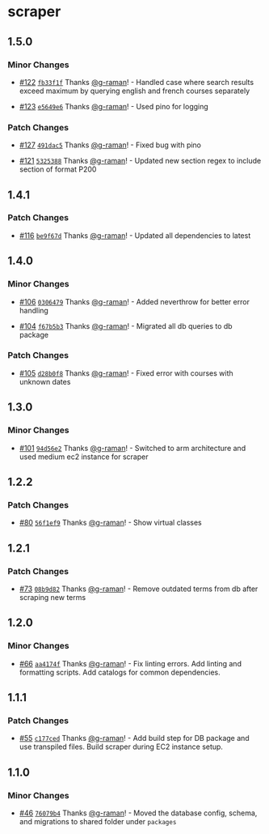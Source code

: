 # scraper

## 1.5.0

### Minor Changes

- [#122](https://github.com/g-raman/uenroll/pull/122) [`fb33f1f`](https://github.com/g-raman/uenroll/commit/fb33f1ff00b7f6cd678171afe68c03a91548a4d6) Thanks [@g-raman](https://github.com/g-raman)! - Handled case where search results exceed maximum by querying english and french courses separately

- [#123](https://github.com/g-raman/uenroll/pull/123) [`e5649e6`](https://github.com/g-raman/uenroll/commit/e5649e669a334e91eeefdd71ed944aab9b5ca65c) Thanks [@g-raman](https://github.com/g-raman)! - Used pino for logging

### Patch Changes

- [#127](https://github.com/g-raman/uenroll/pull/127) [`491dac5`](https://github.com/g-raman/uenroll/commit/491dac53a60ffbbf267313db543a7f606e960779) Thanks [@g-raman](https://github.com/g-raman)! - Fixed bug with pino

- [#121](https://github.com/g-raman/uenroll/pull/121) [`5325388`](https://github.com/g-raman/uenroll/commit/5325388488fb44a3f66c51b7a4abccf2ba0e94f9) Thanks [@g-raman](https://github.com/g-raman)! - Updated new section regex to include section of format P200

## 1.4.1

### Patch Changes

- [#116](https://github.com/g-raman/uenroll/pull/116) [`be9f67d`](https://github.com/g-raman/uenroll/commit/be9f67d8a56548661606a43ef07b10610e9aef54) Thanks [@g-raman](https://github.com/g-raman)! - Updated all dependencies to latest

## 1.4.0

### Minor Changes

- [#106](https://github.com/g-raman/uenroll/pull/106) [`0306479`](https://github.com/g-raman/uenroll/commit/03064794f717c007f20d39291968c157174d4020) Thanks [@g-raman](https://github.com/g-raman)! - Added neverthrow for better error handling

- [#104](https://github.com/g-raman/uenroll/pull/104) [`f67b5b3`](https://github.com/g-raman/uenroll/commit/f67b5b346b87670b189cf9151b1531538b59e534) Thanks [@g-raman](https://github.com/g-raman)! - Migrated all db queries to db package

### Patch Changes

- [#105](https://github.com/g-raman/uenroll/pull/105) [`d28b0f8`](https://github.com/g-raman/uenroll/commit/d28b0f8ddfb75d70cf82b311201f8f01095c13ee) Thanks [@g-raman](https://github.com/g-raman)! - Fixed error with courses with unknown dates

## 1.3.0

### Minor Changes

- [#101](https://github.com/g-raman/uenroll/pull/101) [`94d56e2`](https://github.com/g-raman/uenroll/commit/94d56e20d02619ba7c58526cd682ac593b9c4a83) Thanks [@g-raman](https://github.com/g-raman)! - Switched to arm architecture and used medium ec2 instance for scraper

## 1.2.2

### Patch Changes

- [#80](https://github.com/g-raman/uenroll/pull/80) [`56f1ef9`](https://github.com/g-raman/uenroll/commit/56f1ef9843a5e55484b39fddb7b81651eec76759) Thanks [@g-raman](https://github.com/g-raman)! - Show virtual classes

## 1.2.1

### Patch Changes

- [#73](https://github.com/g-raman/uenroll/pull/73) [`08b9d82`](https://github.com/g-raman/uenroll/commit/08b9d828dd817e2b6675f5c5f8e8d4e850e430e2) Thanks [@g-raman](https://github.com/g-raman)! - Remove outdated terms from db after scraping new terms

## 1.2.0

### Minor Changes

- [#66](https://github.com/g-raman/uenroll/pull/66) [`aa4174f`](https://github.com/g-raman/uenroll/commit/aa4174f6f8c7a6d03d61ef2fbba9c62be869e289) Thanks [@g-raman](https://github.com/g-raman)! - Fix linting errors. Add linting and formatting scripts. Add catalogs for common dependencies.

## 1.1.1

### Patch Changes

- [#55](https://github.com/g-raman/uenroll/pull/55) [`c177ced`](https://github.com/g-raman/uenroll/commit/c177ced05a552a024999b6883557eec83b44dd76) Thanks [@g-raman](https://github.com/g-raman)! - Add build step for DB package and use transpiled files. Build scraper during EC2 instance setup.

## 1.1.0

### Minor Changes

- [#46](https://github.com/g-raman/uenroll/pull/46) [`76079b4`](https://github.com/g-raman/uenroll/commit/76079b42eac4fb3ed07c44c4ba38abb680052daf) Thanks [@g-raman](https://github.com/g-raman)! - Moved the database config, schema, and migrations to shared folder under `packages`
